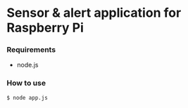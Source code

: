 Sensor & alert application for Raspberry Pi
=======

### Requirements

  - node.js

### How to use
  
    $ node app.js
    

